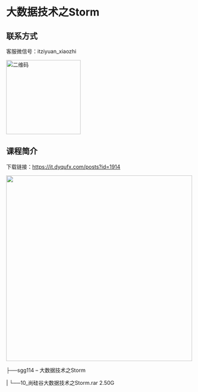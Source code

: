 # 大数据技术之Storm

## 联系方式

客服微信号：itziyuan_xiaozhi

<img src="https://ziyuanyun.oss-cn-guangzhou.aliyuncs.com/common/20240614073449/666b82192834a.jpg" width="200" height="200" alt="二维码">

## 课程简介

下载链接：https://it.dyqufx.com/posts?id=1914

<img src="https://ziyuanyun.oss-cn-guangzhou.aliyuncs.com/yun/20240515183604/664490142d920.jpg" width="500" alt="">

  ├──sgg114 &#8211; 大数据技术之Storm

 | └──10_尚硅谷大数据技术之Storm.rar 2.50G

  